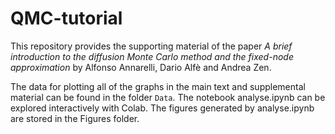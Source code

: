 # QMC-tutorial
This repository provides the supporting material of the paper _A brief introduction to the diffusion Monte Carlo method and the fixed-node approximation_ by Alfonso Annarelli, Dario Alfè and Andrea Zen.

The data for plotting all of the graphs in the main text and supplemental material can be found in the folder `Data`. The notebook analyse.ipynb can be explored interactively with Colab. The figures generated by analyse.ipynb are stored in the Figures folder.
